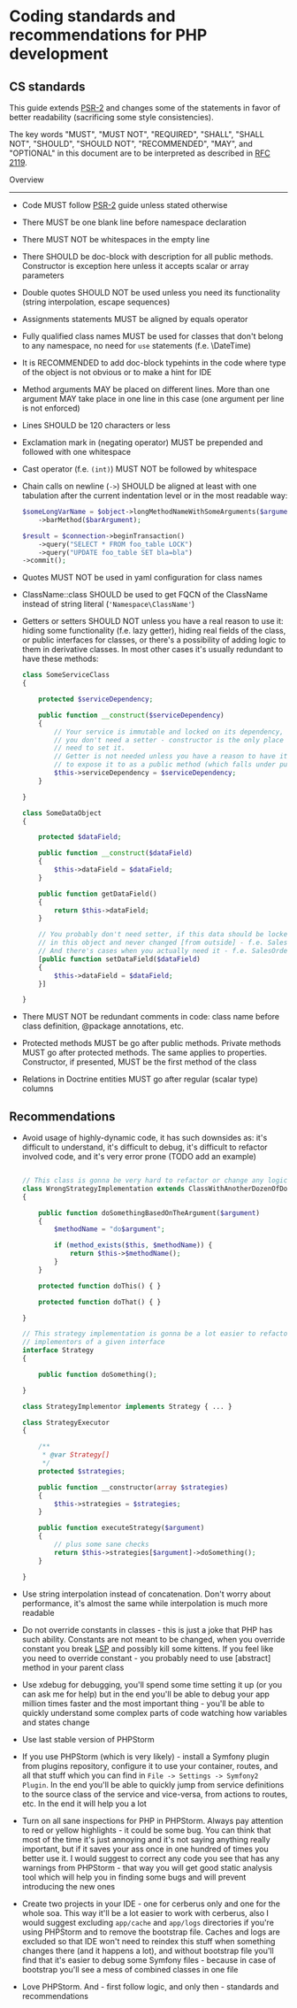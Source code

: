 # Coding standards and recommendations for PHP development

## CS standards

This guide extends [PSR-2] and changes some of the statements in favor of better
  readability (sacrificing some style consistencies).


The key words "MUST", "MUST NOT", "REQUIRED", "SHALL", "SHALL NOT", "SHOULD", "SHOULD NOT", "RECOMMENDED", "MAY", and
  "OPTIONAL" in this document are to be interpreted as described in [RFC 2119](http://www.ietf.org/rfc/rfc2119.txt).

[PSR-2]: https://github.com/php-fig/fig-standards/blob/master/accepted/PSR-2-coding-style-guide.md


Overview
________

- Code MUST follow [PSR-2] guide unless stated otherwise

- There MUST be one blank line before namespace declaration

- There MUST NOT be whitespaces in the empty line

- There SHOULD be doc-block with description for all public methods. Constructor is exception here unless it accepts scalar
  or array parameters

- Double quotes SHOULD NOT be used unless you need its functionality (string interpolation, escape sequences)

- Assignments statements MUST be aligned by equals operator

- Fully qualified class names MUST be used for classes that don't belong to any namespace, no need for `use` statements
  (f.e. \DateTime)

- It is RECOMMENDED to add doc-block typehints in the code where type of the object is not obvious or to make a hint for IDE

- Method arguments MAY be placed on different lines. More than one argument MAY take place in one line in this case
  (one argument per line is not enforced)

- Lines SHOULD be 120 characters or less

- Exclamation mark in (negating operator) MUST be prepended and followed with one whitespace

- Cast operator (f.e. `(int)`) MUST NOT be followed by whitespace

- Chain calls on newline (`->`) SHOULD be aligned at least with one tabulation after the current indentation level or in the most
  readable way:

  ``` php
  $someLongVarName = $object->longMethodNameWithSomeArguments($argumentOne, $argumentTwo, $argumentThree)->fooMethod($fooArgument)
      ->barMethod($barArgument);

  $result = $connection->beginTransaction()
      ->query("SELECT * FROM foo_table LOCK")
      ->query("UPDATE foo_table SET bla=bla")
  ->commit();
  ```

- Quotes MUST NOT be used in yaml configuration for class names

- ClassName::class SHOULD be used to get FQCN of the ClassName instead of string literal (`'Namespace\ClassName'`)

- Getters or setters SHOULD NOT unless you have a real reason to use it: hiding some functionality (f.e. lazy getter), hiding
  real fields of the class, or public interfaces for classes, or there's a possibility of adding logic to them in derivative
  classes. In most other cases it's usually redundant to have these methods:

  ``` php
  class SomeServiceClass
  {

      protected $serviceDependency;

      public function __construct($serviceDependency)
      {
          // Your service is immutable and locked on its dependency, that's why
          // you don't need a setter - constructor is the only place where you
          // need to set it.
          // Getter is not needed unless you have a reason to have it: for example
          // to expose it to as a public method (which falls under public interfaces category)
          $this->serviceDependency = $serviceDependency;
      }

  }

  class SomeDataObject
  {

      protected $dataField;

      public function __construct($dataField)
      {
          $this->dataField = $dataField;
      }

      public function getDataField()
      {
          return $this->dataField;
      }

      // You probably don't need setter, if this data should be locked down
      // in this object and never changed [from outside] - f.e. SalesOrder::$orderNr
      // And there's cases when you actually need it - f.e. SalesOrder::$shippingMethod
      [public function setDataField($dataField)
      {
          $this->dataField = $dataField;
      }]

  }
  ```

- There MUST NOT be redundant comments in code: class name before class definition, @package annotations, etc.

- Protected methods MUST be go after public methods. Private methods MUST go after protected methods. The same applies to
  properties. Constructor, if presented, MUST be the first method of the class

- Relations in Doctrine entities MUST go after regular (scalar type) columns


Recommendations
---------------

- Avoid usage of highly-dynamic code, it has such downsides as: it's difficult to understand, it's difficult to debug,
  it's difficult to refactor involved code, and it's very error prone (TODO add an example)
  ``` php

  // This class is gonna be very hard to refactor or change any logic, because it's hard to find all the codepaths
  class WrongStrategyImplementation extends ClassWithAnotherDozenOfDoSomethingMethods
  {

      public function doSomethingBasedOnTheArgument($argument)
      {
          $methodName = "do$argument";

          if (method_exists($this, $methodName)) {
              return $this->$methodName();
          }
      }

      protected function doThis() { }

      protected function doThat() { }

  }

  // This strategy implementation is gonna be a lot easier to refactor because you just need to find all the
  // implementors of a given interface
  interface Strategy
  {

      public function doSomething();

  }

  class StrategyImplementor implements Strategy { ... }

  class StrategyExecutor
  {

      /**
       * @var Strategy[]
       */
      protected $strategies;

      public function __constructor(array $strategies)
      {
          $this->strategies = $strategies;
      }

      public function executeStrategy($argument)
      {
          // plus some sane checks
          return $this->strategies[$argument]->doSomething();
      }

  }

  ```

- Use string interpolation instead of concatenation. Don't worry about performance, it's almost the same while interpolation
  is much more readable

- Do not override constants in classes - this is just a joke that PHP has such ability. Constants are not meant to be changed,
  when you override constant you break [LSP](http://en.wikipedia.org/wiki/Liskov_substitution_principle) and possibly kill some
  kittens. If you feel like you need to override constant - you probably need to use [abstract] method in your parent class

- Use xdebug for debugging, you'll spend some time setting it up (or you can ask me for help) but in the end you'll be able to
  debug your app million times faster and the most important thing - you'll be able to quickly understand some complex parts
  of code watching how variables and states change

- Use last stable version of PHPStorm

- If you use PHPStorm (which is very likely) - install a Symfony plugin from plugins repository, configure it to use your
  container, routes, and all that stuff which you can find in `File -> Settings -> Symfony2 Plugin`. In the end you'll be able
  to quickly jump from service definitions to the source class of the service and vice-versa, from actions to routes, etc.
  In the end it will help you a lot

- Turn on all sane inspections for PHP in PHPStorm. Always pay attention to red or yellow highlights - it could be some
  bug. You can think that most of the time it's just annoying and it's not saying anything really important, but if it saves your
  ass once in one hundred of times you better use it. I would suggest to correct any code you see that has any warnings from
  PHPStorm - that way you will get good static analysis tool which will help you in finding some bugs and will prevent
  introducing the new ones

- Create two projects in your IDE - one for cerberus only and one for the whole soa. This way it'll be a lot easier to work
  with cerberus, also I would suggest excluding `app/cache` and `app/logs` directories if you're using PHPStorm and to remove the
  bootstrap file. Caches and logs are excluded so that IDE won't need to reindex this stuff when something changes there (and
  it happens a lot), and without bootstrap file you'll find that it's easier to debug some Symfony files - because in case of
  bootstrap you'll see a mess of combined classes in one file

- Love PHPStorm. And - first follow logic, and only then - standards and recommendations
